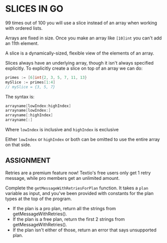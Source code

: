 # SLICES IN GO
99 times out of 100 you will use a slice instead of an array when working with ordered lists.

Arrays are fixed in size. Once you make an array like `[10]int` you can't add an 11th element.

A slice is a dynamically-sized, flexible view of the elements of an array.

Slices always have an underlying array, though it isn't always specified explicitly. To explicitly create a slice on top of an array we can do:

```go
primes := [6]int{2, 3, 5, 7, 11, 13}
mySlice := primes[1:4]
// mySlice = {3, 5, 7}
```

The syntax is:

```go
arrayname[lowIndex:highIndex]
arrayname[lowIndex:]
arrayname[:highIndex]
arrayname[:]
```

Where `lowIndex` is inclusive and `highIndex` is exclusive

Either `lowIndex` or `highIndex` or both can be omitted to use the entire array on that side.

## ASSIGNMENT
Retries are a premium feature now! Textio's free users only get 1 retry message, while pro members get an unlimited amount.

Complete the `getMessageWithRetriesForPlan` function. It takes a `plan` variable as input, and you've been provided with constants for the plan types at the top of the program.

- If the plan is a pro plan, return all the strings from getMessageWithRetries().
- If the plan is a free plan, return the first 2 strings from getMessageWithRetries().
- If the plan isn't either of those, return an error that says unsupported plan.